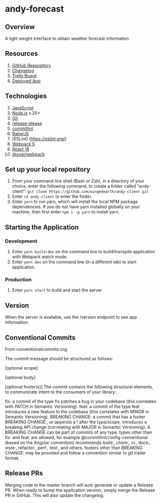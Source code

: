 # andy-forecast

## Overview
A light weight interface to obtain weather forecast information

## Resources

1. [GitHub Respository](https://github.com/wingedearth/andy-client)
2. [Changelog](https://github.com/wingedearth/andy-client/blob/master/CHANGELOG.md)
3. [Trello Board](https://trello.com/b/ar4s11cT/andy-client)
4. [Deployed App](https://andy-client-09597ceb8f94.herokuapp.com/)

## Technologies

1. [JavaScript](https://developer.mozilla.org/en-US/docs/Web/JavaScript)
2. [Node.js](https://nodejs.org) v.20+
3. [Git](https://git-scm.com)
4. [release-please](https://www.npmjs.com/package/release-please)
5. [commitlint](https://commitlint.js.org/#/)
6. [BabelJS](http://babeljs.io)
7. [ESLint] (https://eslint.org/)
8. [Webpack 5](https://webpack.js.org)
9. [React 18](https://reactjs.org/)
10. [@svgr/webpack](https://www.npmjs.com/package/@svgr/webpack)


## Set up your local repository

1. From your command line shell (Bash or Zsh), in a directory of your choice, enter the following command, to create a folder called "andy-client": ```git clone https://github.com/wingedearth/andy-client.git```
2. Enter ```cd andy-client``` to enter the folder.
3. Enter ```yarn``` to run yarn, which will install the local NPM package dependencies. If you do not have yarn installed globally on your machine, then first enter ```npm i -g yarn``` to install yarn.

## Starting the Application

### Development

1. Enter ```yarn build:dev``` on the command line to build/transpile application with Webpack watch mode.
2. Enter ```yarn dev``` on the command line (in a different tab) to start application.

### Production

1. Enter ```yarn start``` to build and start the server

## Version

When the server is available, use the /version endpoint to see app information.

## Conventional Commits

From conventionalcommits.org:

The commit message should be structured as follows:

<type>[optional scope]: <description>

[optional body]

[optional footer(s)]
The commit contains the following structural elements, to communicate intent to the consumers of your library:

fix: a commit of the type fix patches a bug in your codebase (this correlates with PATCH in Semantic Versioning).
feat: a commit of the type feat introduces a new feature to the codebase (this correlates with MINOR in Semantic Versioning).
BREAKING CHANGE: a commit that has a footer BREAKING CHANGE:, or appends a ! after the type/scope, introduces a breaking API change (correlating with MAJOR in Semantic Versioning). A BREAKING CHANGE can be part of commits of any type.
types other than fix: and feat: are allowed, for example @commitlint/config-conventional (based on the Angular convention) recommends build:, chore:, ci:, docs:, style:, refactor:, perf:, test:, and others.
footers other than BREAKING CHANGE: <description> may be provided and follow a convention similar to git trailer format.

## Release PRs

Merging code to the master branch will auto generate or update a Release PR. When ready to bump the application version, simply merge the Release PR in GitHub. This will also update the changelog.
